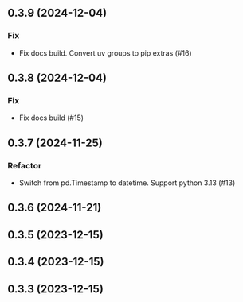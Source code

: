 ## 0.3.9 (2024-12-04)

### Fix

- Fix docs build. Convert uv groups to pip extras (#16)

## 0.3.8 (2024-12-04)

### Fix

- Fix docs build (#15)

## 0.3.7 (2024-11-25)

### Refactor

- Switch from pd.Timestamp to datetime. Support python 3.13 (#13)

## 0.3.6 (2024-11-21)

## 0.3.5 (2023-12-15)

## 0.3.4 (2023-12-15)

## 0.3.3 (2023-12-15)
